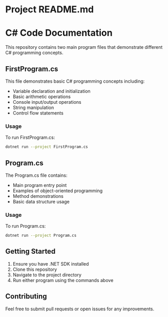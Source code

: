 # Project README.md

# C# Code Documentation

This repository contains two main program files that demonstrate different C# programming concepts.

## FirstProgram.cs

This file demonstrates basic C# programming concepts including:
- Variable declaration and initialization
- Basic arithmetic operations
- Console input/output operations
- String manipulation
- Control flow statements

### Usage
To run FirstProgram.cs:
```bash
dotnet run --project FirstProgram.cs
```

## Program.cs

The Program.cs file contains:
- Main program entry point
- Examples of object-oriented programming
- Method demonstrations
- Basic data structure usage

### Usage
To run Program.cs:
```bash
dotnet run --project Program.cs
```

## Getting Started

1. Ensure you have .NET SDK installed
2. Clone this repository
3. Navigate to the project directory
4. Run either program using the commands above

## Contributing

Feel free to submit pull requests or open issues for any improvements.
